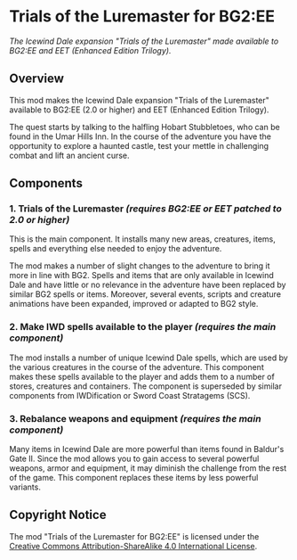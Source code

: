 # Trials of the Luremaster for BG2:EE
*The Icewind Dale expansion "Trials of the Luremaster" made available to BG2:EE and EET (Enhanced Edition Trilogy).*


## Overview

This mod makes the Icewind Dale expansion "Trials of the Luremaster" available to BG2:EE (2.0 or higher) and EET (Enhanced Edition Trilogy).

The quest starts by talking to the halfling Hobart Stubbletoes, who can be found in the Umar Hills Inn. In the course of the adventure you have the opportunity to explore a haunted castle, test your mettle in challenging combat and lift an ancient curse.


## Components

### 1. Trials of the Luremaster *(requires BG2:EE or EET patched to 2.0 or higher)*

This is the main component. It installs many new areas, creatures, items, spells and everything else needed to enjoy the adventure.

The mod makes a number of slight changes to the adventure to bring it more in line with BG2. Spells and items that are only available in Icewind Dale and have little or no relevance in the adventure have been replaced by similar BG2 spells or items. Moreover, several events, scripts and creature animations have been expanded, improved or adapted to BG2 style.

### 2. Make IWD spells available to the player *(requires the main component)*

The mod installs a number of unique Icewind Dale spells, which are used by the various creatures in the course of the adventure. This component makes these spells available to the player and adds them to a number of stores, creatures and containers. The component is superseded by similar components from IWDification or Sword Coast Stratagems (SCS).

### 3. Rebalance weapons and equipment *(requires the main component)*

Many items in Icewind Dale are more powerful than items found in Baldur's Gate II. Since the mod allows you to gain access to several powerful weapons, armor and equipment, it may diminish the challenge from the rest of the game. This component replaces these items by less powerful variants.


## Copyright Notice

The mod "Trials of the Luremaster for BG2:EE" is licensed under the [Creative Commons Attribution-ShareAlike 4.0 International License](http://creativecommons.org/licenses/by-sa/4.0/).
